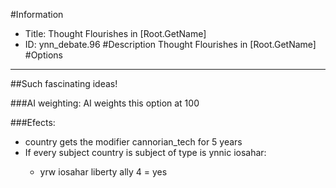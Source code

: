 #Information
 - Title: Thought Flourishes in [Root.GetName]
 - ID: ynn_debate.96
#Description
Thought Flourishes in [Root.GetName]
#Options

___
##Such fascinating ideas!

###AI weighting:
AI weights this option at 100


###Efects:<ul><li>country gets the modifier cannorian_tech for 5 years</li><li>If every subject country is subject of type is ynnic iosahar:</li><ul><li>yrw iosahar liberty ally 4 = yes</li></ul></ul>

